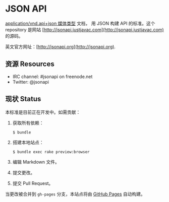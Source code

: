 JSON API
========

[application/vnd.api+json 媒体类型](http://www.iana.org/assignments/media-types/application/vnd.api+json) 文档，
用 JSON 构建 API 的标准。这个 repository 是网站 [http://jsonapi.justjavac.com](http://jsonapi.justjavac.com) 的源码。

英文官方网址：[http://jsonapi.org](http://jsonapi.org).


资源 Resources
---------

* IRC channel: #jsonapi on freenode.net
* Twitter: @jsonapi


现状 Status
------

本标准是目前正在开发中。如需贡献：

1. 获取所有依赖：

    `$ bundle`

1. 搭建本地站点：

    `$ bundle exec rake preview:browser`

1. 编辑 Markdown 文件。
1. 提交更改。
1. 提交 Pull Request。

当更改被合并到 `gh-pages` 分支，本站点将由 [GitHub Pages](http://pages.github.com) 自动构建。

